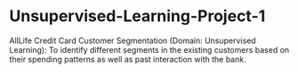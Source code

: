 # Unsupervised-Learning-Project-1
AllLife Credit Card Customer Segmentation (Domain: Unsupervised Learning): To identify different segments in the existing customers based on their spending patterns as well as past interaction with the bank.

